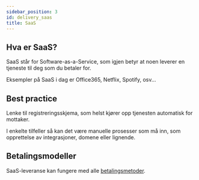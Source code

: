```yaml
---
sidebar_position: 3
id: delivery_saas
title: SaaS
---
```


## Hva er SaaS?
SaaS står for Software-as-a-Service, som igjen betyr at noen leverer en tjeneste til deg som du betaler for.

Eksempler på SaaS i dag er Office365, Netflix, Spotify, osv...

## Best practice

Lenke til registreringsskjema, som helst kjører opp tjenesten automatisk for mottaker.

I enkelte tilfeller så kan det være manuelle prosesser som må inn, som opprettelse av integrasjoner, domene eller lignende.


## Betalingsmodeller

SaaS-leveranse kan fungere med alle [betalingsmetoder](/betalingsmodeller/supplier_info).